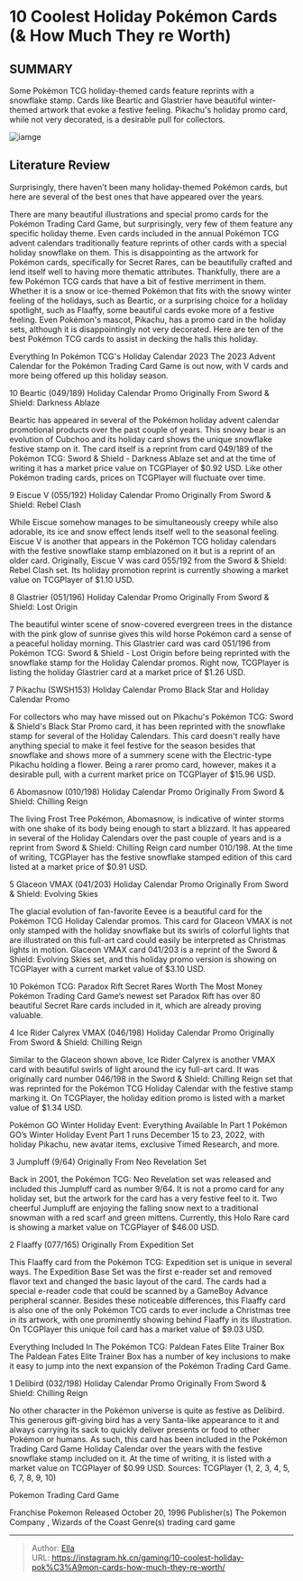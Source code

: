# 10 Coolest Holiday Pokémon Cards (&amp; How Much They re Worth)


## SUMMARY 


 Some 
Pokémon TCG
 holiday-themed cards feature reprints with a snowflake stamp. 
 Cards like Beartic and Glastrier have beautiful winter-themed artwork that evoke a festive feeling. 
 Pikachu&#39;s holiday promo card, while not very decorated, is a desirable pull for collectors. 

![iamge](https://static1.srcdn.com/wordpress/wp-content/uploads/2023/11/pokemon-tcg-holiday-cards-featuring-jumpluff-delibird-and-flaaffy.jpg)

## Literature Review

Surprisingly, there haven’t been many holiday-themed Pokémon cards, but here are several of the best ones that have appeared over the years.




There are many beautiful illustrations and special promo cards for the Pokémon Trading Card Game, but surprisingly, very few of them feature any specific holiday theme. Even cards included in the annual Pokémon TCG advent calendars traditionally feature reprints of other cards with a special holiday snowflake on them. This is disappointing as the artwork for Pokémon cards, specifically for Secret Rares, can be beautifully crafted and lend itself well to having more thematic attributes.
Thankfully, there are a few Pokémon TCG cards that have a bit of festive merriment in them. Whether it is a snow or ice-themed Pokémon that fits with the snowy winter feeling of the holidays, such as Beartic, or a surprising choice for a holiday spotlight, such as Flaaffy, some beautiful cards evoke more of a festive feeling. Even Pokémon&#39;s mascot, Pikachu, has a promo card in the holiday sets, although it is disappointingly not very decorated. Here are ten of the best Pokémon TCG cards to assist in decking the halls this holiday.
            
 
 Everything In Pokémon TCG&#39;s Holiday Calendar 2023 
The 2023 Advent Calendar for the Pokémon Trading Card Game is out now, with V cards and more being offered up this holiday season.












 








 10  Beartic (049/189) Holiday Calendar Promo 
Originally From Sword &amp; Shield: Darkness Ablaze
        

Beartic has appeared in several of the Pokémon holiday advent calendar promotional products over the past couple of years. This snowy bear is an evolution of Cubchoo and its holiday card shows the unique snowflake festive stamp on it. The card itself is a reprint from card 049/189 of the Pokémon TCG: Sword &amp; Shield - Darkness Ablaze set and at the time of writing it has a market price value on TCGPlayer of $0.92 USD.
Like other Pokémon trading cards, prices on TCGPlayer will fluctuate over time. 






 9  Eiscue V (055/192) Holiday Calendar Promo 
Originally From Sword &amp; Shield: Rebel Clash


 







While Eiscue somehow manages to be simultaneously creepy while also adorable, its ice and snow effect lends itself well to the seasonal feeling. Eiscue V is another that appears in the Pokémon TCG holiday calendars with the festive snowflake stamp emblazoned on it but is a reprint of an older card. Originally, Eiscue V was card 055/192 from the Sword &amp; Shield: Rebel Clash set. Its holiday promotion reprint is currently showing a market value on TCGPlayer of $1.10 USD.





 8  Glastrier (051/196) Holiday Calendar Promo 
Originally From Sword &amp; Shield: Lost Origin
        

The beautiful winter scene of snow-covered evergreen trees in the distance with the pink glow of sunrise gives this wild horse Pokémon card a sense of a peaceful holiday morning. This Glastrier card was card 051/196 from Pokémon TCG: Sword &amp; Shield - Lost Origin before being reprinted with the snowflake stamp for the Holiday Calendar promos. Right now, TCGPlayer is listing the holiday Glastrier card at a market price of $1.26 USD.





 7  Pikachu (SWSH153) Holiday Calendar Promo 
Black Star and Holiday Calendar Promo


 







For collectors who may have missed out on Pikachu&#39;s Pokémon TCG: Sword &amp; Shield&#39;s Black Star Promo card, it has been reprinted with the snowflake stamp for several of the Holiday Calendars. This card doesn&#39;t really have anything special to make it feel festive for the season besides that snowflake and shows more of a summery scene with the Electric-type Pikachu holding a flower. Being a rarer promo card, however, makes it a desirable pull, with a current market price on TCGPlayer of $15.96 USD.





 6  Abomasnow (010/198) Holiday Calendar Promo 
Originally From Sword &amp; Shield: Chilling Reign
        

The living Frost Tree Pokémon, Abomasnow, is indicative of winter storms with one shake of its body being enough to start a blizzard. It has appeared in several of the Holiday Calendars over the past couple of years and is a reprint from Sword &amp; Shield: Chilling Reign card number 010/198. At the time of writing, TCGPlayer has the festive snowflake stamped edition of this card listed at a market price of $0.91 USD.





 5  Glaceon VMAX (041/203) Holiday Calendar Promo 
Originally From Sword &amp; Shield: Evolving Skies
        

The glacial evolution of fan-favorite Eevee is a beautiful card for the Pokémon TCG Holiday Calendar promos. This card for Glaceon VMAX is not only stamped with the holiday snowflake but its swirls of colorful lights that are illustrated on this full-art card could easily be interpreted as Christmas lights in motion. Glaceon VMAX card 041/203 is a reprint of the Sword &amp; Shield: Evolving Skies set, and this holiday promo version is showing on TCGPlayer with a current market value of $3.10 USD.
            
 
 10 Pokémon TCG: Paradox Rift Secret Rares Worth The Most Money 
Pokémon Trading Card Game’s newest set Paradox Rift has over 80 beautiful Secret Rare cards included in it, which are already proving valuable.








 4  Ice Rider Calyrex VMAX (046/198) Holiday Calendar Promo 
Originally From Sword &amp; Shield: Chilling Reign
        

Similar to the Glaceon shown above, Ice Rider Calyrex is another VMAX card with beautiful swirls of light around the icy full-art card. It was originally card number 046/198 in the Sword &amp; Shield: Chilling Reign set that was reprinted for the Pokémon TCG Holiday Calendar with the festive stamp marking it. On TCGPlayer, the holiday edition promo is listed with a market value of $1.34 USD.
            
 
 Pokémon GO Winter Holiday Event: Everything Available In Part 1 
Pokémon GO’s Winter Holiday Event Part 1 runs December 15 to 23, 2022, with holiday Pikachu, new avatar items, exclusive Timed Research, and more.








 3  Jumpluff (9/64) 
Originally From Neo Revelation Set
        

Back in 2001, the Pokémon TCG: Neo Revelation set was released and included this Jumpluff card as number 9/64. It is not a promo card for any holiday set, but the artwork for the card has a very festive feel to it. Two cheerful Jumpluff are enjoying the falling snow next to a traditional snowman with a red scarf and green mittens. Currently, this Holo Rare card is showing a market value on TCGPlayer of $46.00 USD.





 2  Flaaffy (077/165) 
Originally From Expedition Set
        

This Flaaffy card from the Pokémon TCG: Expedition set is unique in several ways. The Expedition Base Set was the first e-reader set and removed flavor text and changed the basic layout of the card. The cards had a special e-reader code that could be scanned by a GameBoy Advance peripheral scanner. Besides these noticeable differences, this Flaaffy card is also one of the only Pokémon TCG cards to ever include a Christmas tree in its artwork, with one prominently showing behind Flaaffy in its illustration. On TCGPlayer this unique foil card has a market value of $9.03 USD.
            
 
 Everything Included In The Pokémon TCG: Paldean Fates Elite Trainer Box 
The Paldean Fates Elite Trainer Box has a number of key inclusions to make it easy to jump into the next expansion of the Pokémon Trading Card Game.








 1  Delibird (032/198) Holiday Calendar Promo 
Originally From Sword &amp; Shield: Chilling Reign


 







No other character in the Pokémon universe is quite as festive as Delibird. This generous gift-giving bird has a very Santa-like appearance to it and always carrying its sack to quickly deliver presents or food to other Pokémon or humans. As such, this card has been included in the Pokémon Trading Card Game Holiday Calendar over the years with the festive snowflake stamp included on it. At the time of writing, it is listed with a market value on TCGPlayer of $0.99 USD.
Sources: TCGPlayer (1, 2, 3, 4, 5, 6, 7, 8, 9, 10)
        


  Pokemon Trading Card Game  


  Franchise    Pokemon     Released    October 20, 1996     Publisher(s)    The Pokemon Company , Wizards of the Coast     Genre(s)    trading card game    



---

> Author: [Ella](https://instagram.hk.cn/)  
> URL: https://instagram.hk.cn/gaming/10-coolest-holiday-pok%C3%A9mon-cards-how-much-they-re-worth/  


